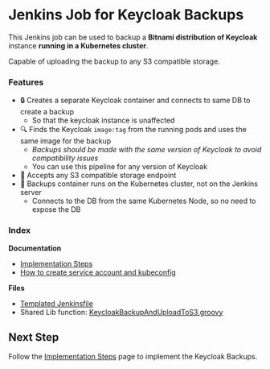 # Jenkins Job for Keycloak Backups

This Jenkins job can be used to backup a **Bitnami distribution of Keycloak** instance **running in a Kubernetes cluster**.

Capable of uploading the backup to any S3 compatible storage.

### Features

- 🔒 Creates a separate Keycloak container and connects to same DB to create a backup
  - So that the keycloak instance is unaffected
- 🔍 Finds the Keycloak `image:tag` from the running pods and uses the same image for the backup
  - _Backups should be made with the same version of Keycloak to avoid compatibility issues_
  - You can use this pipeline for any version of Keycloak
- 💾 Accepts any S3 compatible storage endpoint
- 🚀 Backups container runs on the Kubernetes cluster, not on the Jenkins server
  - Connects to the DB from the same Kubernetes Node, so no need to expose the DB

### Index

**Documentation**

- [Implementation Steps](./docs/implementation-steps.md)
- [How to create service account and kubeconfig](./docs/how-to-create-sa-and-kubeconfig.md)

**Files**

- [Templated Jenkinsfile](./jenkins-job/Jenkinsfile.template)
- Shared Lib function: [KeycloakBackupAndUploadToS3.groovy](./jenkins-shared-library/vars/KeycloakBackupAndUploadToS3.groovy)



## Next Step

Follow the [Implementation Steps](./docs/implementation-steps.md) page to implement the Keycloak Backups.
